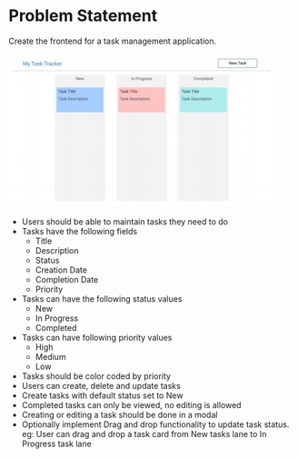 # Problem Statement

Create the frontend for a task management application. 

![](./res/kanban.png)

- Users should be able to maintain tasks they need to do 
- Tasks have the following fields 
    - Title
    - Description
    - Status
    - Creation Date
    - Completion Date 
    - Priority
- Tasks can have the following status values 
    - New
    - In Progress
    - Completed
- Tasks can have following priority values 
    - High
    - Medium
    - Low
- Tasks should be color coded by priority 
- Users can create, delete and update tasks 
- Create tasks with default status set to New 
- Completed tasks can only be viewed, no editing is allowed 
- Creating or editing a task should be done in a modal 
- Optionally implement Drag and drop functionality to update task status. eg: User can drag and drop a task card from New tasks lane to In Progress task lane